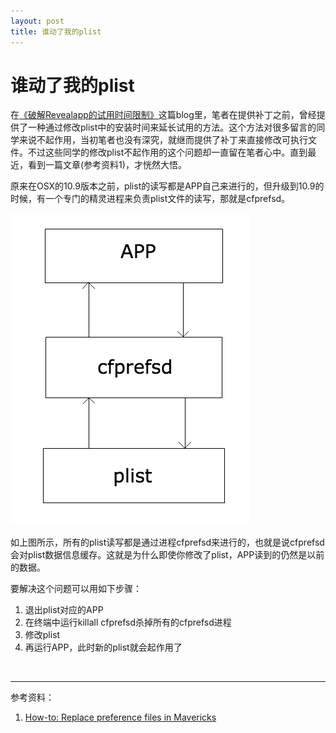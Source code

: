 ```yaml
---
layout: post
title: 谁动了我的plist
---
```


# 谁动了我的plist #

在[《破解Revealapp的试用时间限制》](/2014/02/28/reveal_crack.html)这篇blog里，笔者在提供补丁之前，曾经提供了一种通过修改plist中的安装时间来延长试用的方法。这个方法对很多留言的同学来说不起作用，当初笔者也没有深究，就继而提供了补丁来直接修改可执行文件。不过这些同学的修改plist不起作用的这个问题却一直留在笔者心中。直到最近，看到一篇文章(参考资料1)，才恍然大悟。

原来在OSX的10.9版本之前，plist的读写都是APP自己来进行的，但升级到10.9的时候，有一个专门的精灵进程来负责plist文件的读写，那就是cfprefsd。

![精灵进程cfprefsd](/images/cfprefsd.png)

如上图所示，所有的plist读写都是通过进程cfprefsd来进行的，也就是说cfprefsd会对plist数据信息缓存。这就是为什么即使你修改了plist，APP读到的仍然是以前的数据。

要解决这个问题可以用如下步骤：

1. 退出plist对应的APP
2. 在终端中运行killall cfprefsd杀掉所有的cfprefsd进程
3. 修改plist
4. 再运行APP，此时新的plist就会起作用了

<br/>

---
参考资料：

1. [How-to: Replace preference files in Mavericks](http://manytricks.com/blog/?p=3049)
